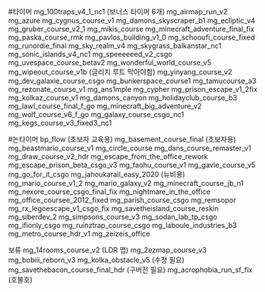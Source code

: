 
#타이머
mg_100traps_v4_1_nc1 (보너스 타이머 6개)
mg_airmap_run_v2
mg_azure
mg_cygnus_course_v1
mg_damons_skyscraper_b1
mg_ecliptic_v4
mg_gruber_course_v2_1
mg_mikis_course
mg_minecraft_adventure_final_fix
mg_paska_course_rmk
mg_pavlos_building_v1_0
mg_schooufi_course_fixed
mg_runordie_final
mg_sky_realm_v4
mg_skygrass_balkanstar_nc1
mg_sonic_islands_v4_nc1
mg_speeeeeed_v2_csgo
mg_uvespace_course_betav2
mg_wonderful_world_course_v5
mg_wipeout_course_v1b (글리치 루트 막아야함)
mg_yinyang_course_v2
mg_dev_galaxie_course_csgo
mg_bunkerspace_course1
mg_tamucourse_a3
mg_rezonate_course_v1
mg_ans1mple
mg_cypher
mg_prison_escape_v1_2fix
mg_kolkaz_course_v1
mg_damons_canyon
mg_holidayclub_course_b3
mg_lawl_course_final_f_go
mg_minecraft_big_adventure_v2
mg_wolf_course_v6_f_go
mg_galaxy_course_csgo_nc1
mg_kegs_course_v3_fixed3_nc1

#논타이머
bp_flow (초보자 교육용)
mg_basement_course_final (초보자용)
mg_beastmario_course_v1
mg_circle_course
mg_dans_course_remaster_v1
mg_draw_course_v2_hdr
mg_escape_from_the_office_rework
mg_escape_prison_beta_csgo_v3
mg_faohu_course_v1
mg_gavle_course_v5
mg_go_for_it_csgo
mg_jahoukarail_easy_2020 (뉴비용)
mg_mario_course_v1_2
mg_mario_galaxy_v2
mg_minecraft_course_jb_n1
mg_nexore_course_csgo_final_fix
mg_nightmare_in_the_office
mg_office_coursee_2012_fixed
mg_parish_course_csgo
mg_remsopor
mg_rx_legoescape_v1_csgo_fix
mg_savetheisland_course_reskin
mg_siberdev_2
mg_simpsons_course_v3
mg_sodan_lab_tp_csgo
mg_ifionly_csgo
mg_ruinztrap_course_csgo
mg_laboule_industries_b3
mg_metro_course_hdr_v1
mg_zeizeis_office

보류
mg_14rooms_course_v2 (LDR 맵)
mg_2ezmap_course_v3
mg_bobiii_reborn_v3
mg_kolka_obstacle_v5 (수정 필요)
mg_savethebacon_course_final_hdr (구버전 필요)
mg_acrophobia_run_sf_fix (호불호)